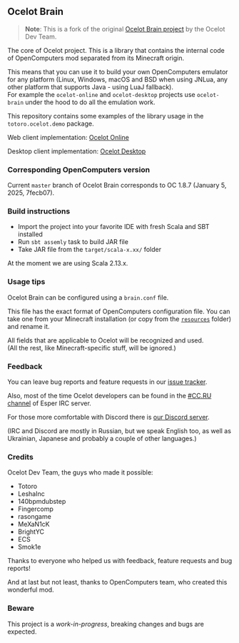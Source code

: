 ## Ocelot Brain

> **Note**: This is a fork of the original [Ocelot Brain project](https://gitlab.com/cc-ru/ocelot/ocelot-brain) by the Ocelot Dev Team.

The core of Ocelot project.
This is a library that contains the internal code of OpenComputers mod
separated from its Minecraft origin.

This means that you can use it to build your own OpenComputers emulator
for any platform (Linux, Windows, macOS and BSD when using JNLua, any other
platform that supports Java - using LuaJ fallback).  
For example the `ocelot-online` and `ocelot-desktop` projects use `ocelot-brain`
under the hood to do all the emulation work.

This repository contains some examples of the library usage in the
`totoro.ocelot.demo` package.

Web client implementation: [Ocelot Online](https://gitlab.com/cc-ru/ocelot/ocelot-online)

Desktop client implementation: [Ocelot Desktop](https://gitlab.com/cc-ru/ocelot/ocelot-desktop)

### Corresponding OpenComputers version

Current `master` branch of Ocelot Brain corresponds to OC 1.8.7 (January 5, 2025, 7fecb07).

### Build instructions

* Import the project into your favorite IDE with fresh Scala and SBT installed
* Run `sbt assemly` task to build JAR file
* Take JAR file from the `target/scala-x.xx/` folder

At the moment we are using Scala 2.13.x.

### Usage tips

Ocelot Brain can be configured using a `brain.conf` file.

This file has the exact format of OpenComputers configuration file.
You can take one from your Minecraft installation (or copy from the
[`resources`](https://gitlab.com/cc-ru/ocelot/ocelot-brain/blob/master/src/main/resources/application.conf)
folder) and rename it.

All fields that are applicable to Ocelot will be recognized and used.  
(All the rest, like Minecraft-specific stuff, will be ignored.)

### Feedback

You can leave bug reports and feature requests in our [issue tracker](https://gitlab.com/cc-ru/ocelot/ocelot-brain/-/issues).

Also, most of the time Ocelot developers can be found in the [#CC.RU channel](https://webchat.esper.net/?join=cc.ru) of Esper IRC server.

For those more comfortable with Discord there is [our Discord server](https://discord.com/invite/FM9qWGm).

(IRC and Discord are mostly in Russian, but we speak English too, as well as Ukrainian, Japanese and probably a couple of other languages.)

### Credits

Ocelot Dev Team, the guys who made it possible:
* Totoro
* LeshaInc
* 140bpmdubstep
* Fingercomp
* rasongame
* MeXaN1cK
* BrightYC
* ECS
* Smok1e

Thanks to everyone who helped us with feedback, feature requests and bug reports!

And at last but not least, thanks to OpenComputers team, who created this wonderful mod.

### Beware

This project is a *work-in-progress*, breaking changes and bugs are expected.  
